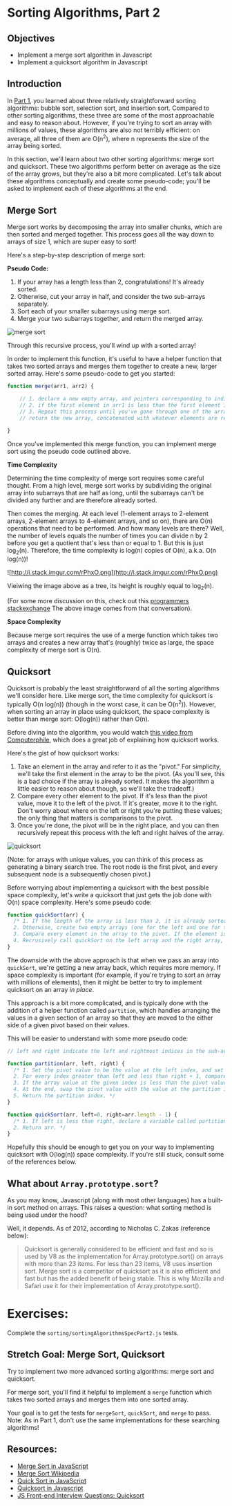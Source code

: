 # Sorting Algorithms, Part 2

## Objectives

* Implement a merge sort algorithm in Javascript
* Implement a quicksort algorithm in Javascript

## Introduction

In [Part 1](../Unit-2/04-sorting-intro.md), you learned about three relatively straightforward sorting algorithms: bubble sort, selection sort, and insertion sort. Compared to other sorting algorithms, these three are some of the most approachable and easy to reason about. However, if you're trying to sort an array with millions of values, these algorithms are also not terribly efficient: on average, all three of them are O(n<sup>2</sup>), where n represents the size of the array being sorted.

In this section, we'll learn about two other sorting algorithms: merge sort and quicksort. These two algorithms perform better on average as the size of the array grows, but they're also a bit more complicated. Let's talk about these algorithms conceptually and create some pseudo-code; you'll be asked to implement each of these algorithms at the end.

## Merge Sort

Merge sort works by decomposing the array into smaller chunks, which are then sorted and merged together. This process goes all the way down to arrays of size 1, which are super easy to sort!

Here's a step-by-step description of merge sort:

**Pseudo Code:**

1. If your array has a length less than 2, congratulations! It's already sorted.
2. Otherwise, cut your array in half, and consider the two sub-arrays separately.
3. Sort each of your smaller subarrays using merge sort.
4. Merge your two subarrays together, and return the merged array.

![merge sort](https://students-gschool-production.s3.amazonaws.com/uploads/asset/file/172/mergesort.gif)

Through this recursive process, you'll wind up with a sorted array!

In order to implement this function, it's useful to have a helper function that takes two sorted arrays and merges them together to create a new, larger sorted array. Here's some pseudo-code to get you started:

```js
function merge(arr1, arr2) {

	// 1. declare a new empty array, and pointers corresponding to indices in arr1 and arr2 (set them both to 0)
	// 2. if the first element in arr1 is less than the first element in arr2, push the first element in arr1 to the new array, and move the pointer for arr1 one spot to the right. Otherwise, do this for arr2.
	// 3. Repeat this process until you've gone through one of the arrays
	// return the new array, concatenated with whatever elements are remaining from the array that you haven't exhausted yet.

}
```

Once you've implemented this merge function, you can implement merge sort using the pseudo code outlined above.

**Time Complexity**

Determining the time complexity of merge sort requires some careful thought. From a high level, merge sort works by subdividing the original array into subarrays that are half as long, until the subarrays can't be divided any further and are therefore already sorted.

Then comes the merging. At each level (1-element arrays to 2-element arrays, 2-element arrays to 4-element arrays, and so on), there are O(n) operations that need to be performed. And how many levels are there? Well, the number of levels equals the number of times you can divide n by 2 before you get a quotient that's less than or equal to 1. But this is just log<sub>2</sub>(n). Therefore, the time complexity is log(n) copies of O(n), a.k.a. O(n log(n))!

![http://i.stack.imgur.com/rPhxO.png](http://i.stack.imgur.com/rPhxO.png)

Vieiwing the image above as a tree, its height is roughly equal to log<sub>2</sub>(n).

(For some more discussion on this, check out this [programmers stackexchange](http://programmers.stackexchange.com/questions/297160/why-is-mergesort-olog-n) The above image comes from that conversation).

**Space Complexity**

Because merge sort requires the use of a merge function which takes two arrays and creates a new array that's (roughly) twice as large, the space complexity of merge sort is O(n).

## Quicksort

Quicksort is probably the least straightforward of all the sorting algorithms we'll consider here. Like merge sort, the time complexity for quicksort is typically O(n log(n)) (though in the worst case, it can be O(n<sup>2</sup>)). However, when sorting an array in place using quicksort, the space complexity is better than merge sort: O(log(n)) rather than O(n).

Before diving into the algorithm, you would watch [this video from Computerphile](https://www.youtube.com/watch?v=XE4VP_8Y0BU), which does a great job of explaining how quicksort works.

Here's the gist of how quicksort works:

1. Take an element in the array and refer to it as the "pivot." For simplicity, we'll take the first element in the array to be the pivot. (As you'll see, this is a bad choice if the array is already sorted. It makes the algorithm a little easier to reason about though, so we'll take the tradeoff.)
2. Compare every other element to the pivot. If it's less than the pivot value, move it to the left of the pivot. If it's greater, move it to the right. Don't worry about where on the left or right you're putting these values; the only thing that matters is comparisons to the pivot.
3. Once you're done, the pivot will be in the right place, and you can then recursively repeat this process with the left and right halves of the array.

![quicksort](https://students-gschool-production.s3.amazonaws.com/uploads/asset/file/171/quicksort.gif)

(Note: for arrays with unique values, you can think of this process as generating a binary search tree. The root node is the first pivot, and every subsequent node is a subsequently chosen pivot.)

Before worrying about implementing a quicksort with the best possible space complexity, let's write a quicksort that just gets the job done with O(n) space complexity. Here's some pseudo code:

```js
function quickSort(arr) {
  /* 1. If the length of the array is less than 2, it is already sorted, so return it.
  2. Otherwise, create two empty arrays (one for the left and one for the right), and set the first value in arr equal to the pivot.
  3. Compare every element in the array to the pivot. If the element is less than the pivot, push it into the left array. Otherwise, push it into the right array.
  4. Recrusively call quickSort on the left array and the right array, then concatenate these arrays together with the pivot value in between them, and return this larger array. */
}
```

The downside with the above approach is that when we pass an array into `quickSort`, we're getting a new array back, which requires more memory. If space complexity is important (for example, if you're trying to sort an array with millions of elements), then it might be better to try to implement quicksort on an array _in place_.

This approach is a bit more complicated, and is typically done with the addition of a helper function called `partition`, which handles arranging the values in a given section of an array so that they are moved to the either side of a given pivot based on their values.

This will be easier to understand with some more pseudo code:

```js
// left and right indicate the left and rightmost indices in the sub-array that you're partitioning.

function partition(arr, left, right) {
  /* 1. Set the pivot value to be the value at the left index, and set a varaible called partitionIndex equal to left. The partitionIndex will help us keep track of where to perform our swaps so that we wind up with values correctly placed on either side of the pivot.
  2. For every index greater than left and less than right + 1, compare the array value to the pivot value.
  3. If the array value at the given index is less than the pivot value, increment the partition index and swap the array value with the value at the partition index.
  4. At the end, swap the pivot value with the value at the partition index (this ensures that the pivot ends up in between values less than it and values greater than it).
  5. Return the partition index. */
}

function quickSort(arr, left=0, right=arr.length - 1) {
  /* 1. If left is less than right, declare a variable called partitionIndex which is equal to the result of a call to partition, passing in arr, left, and right. After the call to partition, perform a quicksort to the two subarrays to the left and right of the partitionIndex.
  2. Return arr. */
}
```

Hopefully this should be enough to get you on your way to implementing quicksort with O(log(n)) space complexity. If you're still stuck, consult some of the references below.

## What about `Array.prototype.sort`?

As you may know, Javascript (along with most other languages) has a built-in sort method on arrays. This raises a question: what sorting method is being used under the hood?

Well, it depends. As of 2012, according to Nicholas C. Zakas (reference below):

> Quicksort is generally considered to be efficient and fast and so is used by V8 as the implementation for Array.prototype.sort() on arrays with more than 23 items. For less than 23 items, V8 uses insertion sort. Merge sort is a competitor of quicksort as it is also efficient and fast but has the added benefit of being stable. This is why Mozilla and Safari use it for their implementation of Array.prototype.sort().

# Exercises:

Complete the `sorting/sortingAlgorithmsSpecPart2.js` tests.

## Stretch Goal: Merge Sort, Quicksort

Try to implement two more advanced sorting algorithms: merge sort and quicksort.

For merge sort, you'll find it helpful to implement a `merge` function which takes two sorted arrays and merges them into one sorted array.

Your goal is to get the tests for `mergeSort`, `quickSort`, and `merge` to pass. Note: As in Part 1, don't use the same implementations for these searching algorithms!

## Resources:

* [Merge Sort in JavaScript](http://www.nczonline.net/blog/2012/10/02/computer-science-and-javascript-merge-sort/)
* [Merge Sort Wikipedia](https://en.wikipedia.org/wiki/Merge_sort)
* [Quick Sort in JavaScript](http://www.nczonline.net/blog/2012/11/27/computer-science-in-javascript-quicksort/)
* [Quicksort in Javascript](https://en.wikibooks.org/wiki/Algorithm_Implementation/Sorting/Quicksort#JavaScript)
* [JS Front-end Interview Questions: Quicksort](http://khan4019.github.io/front-end-Interview-Questions/sort.html#quickSort
)
